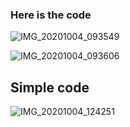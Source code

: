 
### Here is the code 

![IMG_20201004_093549](https://user-images.githubusercontent.com/67545874/95006318-3eacca00-0625-11eb-86f4-2847eea5353b.jpg)

![IMG_20201004_093606](https://user-images.githubusercontent.com/67545874/95006329-4bc9b900-0625-11eb-8209-c391fba26547.jpg)


## Simple code

![IMG_20201004_124251](https://user-images.githubusercontent.com/67545874/95008864-3d889680-063f-11eb-94fb-6b164ad6c898.jpg)
